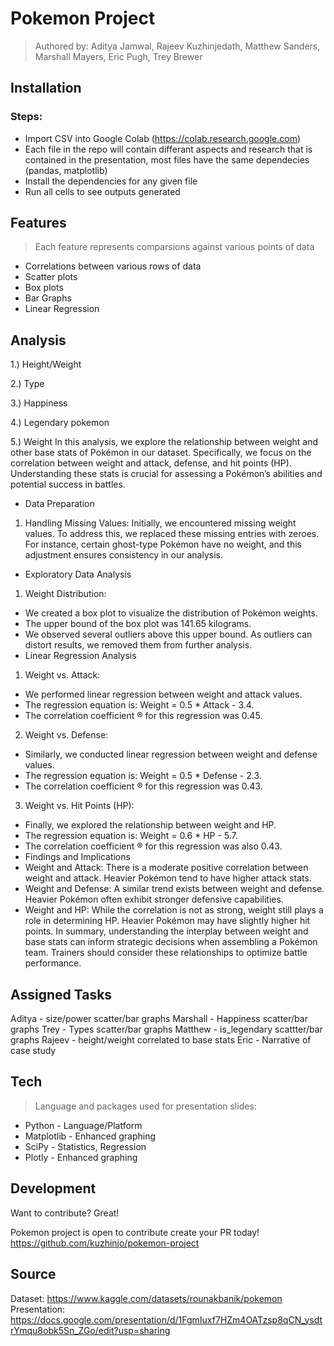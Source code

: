 # Pokemon Project
> Authored by: Aditya Jamwal, Rajeev Kuzhinjedath, Matthew Sanders, Marshall Mayers, Eric Pugh, Trey Brewer
## Installation



### Steps:
- Import CSV into Google Colab (https://colab.research.google.com)
- Each file in the repo will contain differant aspects and research that is contained in the presentation, most files have the same dependecies (pandas, matplotlib)
- Install the dependencies for any given file
- Run all cells to see outputs generated

## Features
 > Each feature represents comparsions against various points of data
- Correlations between various rows of data
- Scatter plots
- Box plots
- Bar Graphs
- Linear Regression

## Analysis
1.) Height/Weight

2.) Type

3.) Happiness

4.) Legendary pokemon

5.) Weight
In this analysis, we explore the relationship between weight and other base stats of Pokémon in our dataset. Specifically, we focus on the correlation between weight and attack, defense, and hit points (HP). Understanding these stats is crucial for assessing a Pokémon’s abilities and potential success in battles.

* Data Preparation
 1. Handling Missing Values: Initially, we encountered missing weight values. To address this, we replaced these missing entries with zeroes. For instance, certain ghost-type Pokémon have no weight, and this adjustment ensures consistency in our analysis.
* Exploratory Data Analysis
 1. Weight Distribution:
  * We created a box plot to visualize the distribution of Pokémon weights.
  * The upper bound of the box plot was 141.65 kilograms.
  * We observed several outliers above this upper bound. As outliers can distort results, we removed them from further analysis.
* Linear Regression Analysis
 1. Weight vs. Attack:
  * We performed linear regression between weight and attack values.
  * The regression equation is: Weight = 0.5 * Attack - 3.4.
  * The correlation coefficient ® for this regression was 0.45.
 2. Weight vs. Defense:
  * Similarly, we conducted linear regression between weight and defense values.
  * The regression equation is: Weight = 0.5 * Defense - 2.3.
  * The correlation coefficient ® for this regression was 0.43.
 3. Weight vs. Hit Points (HP):
  * Finally, we explored the relationship between weight and HP.
  * The regression equation is: Weight = 0.6 * HP - 5.7.
  * The correlation coefficient ® for this regression was also 0.43.
* Findings and Implications
 * Weight and Attack: There is a moderate positive correlation between weight and attack. Heavier Pokémon tend to have higher attack stats.
 * Weight and Defense: A similar trend exists between weight and defense. Heavier Pokémon often exhibit stronger defensive capabilities.
 * Weight and HP: While the correlation is not as strong, weight still plays a role in determining HP. Heavier Pokémon may have slightly higher hit points.
In summary, understanding the interplay between weight and base stats can inform strategic decisions when assembling a Pokémon team. Trainers should consider these relationships to optimize battle performance.

## Assigned Tasks 
Aditya - size/power scatter/bar graphs
Marshall - Happiness scatter/bar graphs
Trey - Types scatter/bar graphs
Matthew - is_legendary scattter/bar graphs
Rajeev - height/weight correlated to base stats
Eric - Narrative of case study

## Tech

> Language and packages used for presentation slides:

- Python - Language/Platform
- Matplotlib - Enhanced graphing
- SciPy - Statistics, Regression
- Plotly - Enhanced graphing



## Development

Want to contribute? Great!

Pokemon project is open to contribute create your PR today! 
https://github.com/kuzhinjo/pokemon-project

## Source
Dataset: https://www.kaggle.com/datasets/rounakbanik/pokemon
Presentation: https://docs.google.com/presentation/d/1FgmIuxf7HZm4OATzsp8qCN_ysdtrYmqu8obk5Sn_ZGo/edit?usp=sharing
